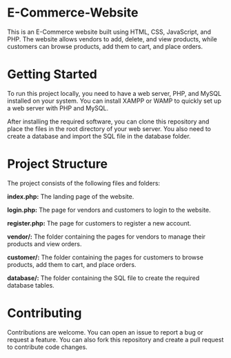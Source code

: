 # E-Commerce-Website

This is an E-Commerce website built using HTML, CSS, JavaScript, and PHP. The website allows vendors to add, delete, and view products, while customers can browse products, add them to cart, and place orders.

# Getting Started
To run this project locally, you need to have a web server, PHP, and MySQL installed on your system. You can install XAMPP or WAMP to quickly set up a web server with PHP and MySQL.

After installing the required software, you can clone this repository and place the files in the root directory of your web server. You also need to create a database and import the SQL file in the database folder.

# Project Structure
The project consists of the following files and folders:

**index.php:** The landing page of the website.

**login.php:** The page for vendors and customers to login to the website.

**register.php:** The page for customers to register a new account.

**vendor/:** The folder containing the pages for vendors to manage their products and view orders.

**customer/:** The folder containing the pages for customers to browse products, add them to cart, and place orders.

**database/:** The folder containing the SQL file to create the required database tables.

# Contributing
Contributions are welcome. You can open an issue to report a bug or request a feature. You can also fork this repository and create a pull request to contribute code changes.

